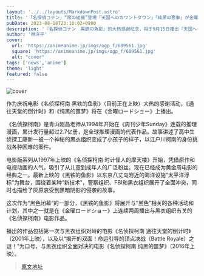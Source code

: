 ```yaml
---
layout: '../../layouts/MarkdownPost.astro'
title: '「名探偵コナン」“黒の組織”登場「天国へのカウントダウン」「純黒の悪夢」が金曜ロードショーにて2週連続放送'
pubDate: 2023-08-18T23:10:02+0900
description: '『名探偵コナン　黒鉄の魚影』的大热感谢纪念，将于9月15日播出『天国へのカウントダウン』，9月22日播出『純黒の悪夢（ナイトメア）』，在“金曜ロードショー”连续两周播出。'
author: '林洋平'
cover:
  url: 'https://animeanime.jp/imgs/ogp_f/609561.jpg'
  square: 'https://animeanime.jp/imgs/ogp_f/609561.jpg'
  alt: "cover"
tags: ['news','anime']
theme: 'light'
featured: false
---
```


![cover](https://animeanime.jp/imgs/ogp_f/609561.jpg)

作为庆祝电影《名侦探柯南 黑铁的鱼影》（目前正在上映）大热的感谢活动，《通往天堂的倒计时》和《纯黑的噩梦》将在《金曜ロードショー》上播出。

《名侦探柯南》是青山刚昌老师从1994年开始在《周刊少年Sunday》连载的推理漫画，累计发行量超过2.7亿册，是全球推理漫画的代表作品。故事讲述了高中生侦探工藤新一被一个神秘的黑衣组织变成了小孩子的样子，以江户川柯南的身份挑战各种困难的案件。

电影版系列从1997年上映的《名侦探柯南 时计怪人的摩天楼》开始，凭借原作和电视动画的人气，吸引了从儿童到成年人的广泛粉丝。现在已经成为黄金周电影的经典之一。最新上映的《黑铁的鱼影》以东京八丈岛附近的海洋设施“太平洋浮标”为舞台，围绕着某种“新技术”，警察组织、FBI和黑衣组织展开了全面冲突，同时也描绘了灰原哀受到黑暗阴影的侵袭的故事。

这次作为“黑色闭幕”的一部分，《黑铁的鱼影》将展开与“黑色”相关的各种活动和计划，其中之一就是在《金曜ロードショー》上连续两周播出与黑衣组织有关的《名侦探柯南》电影作品。

播出的作品包括第一次与黑衣组织对峙的电影《名侦探柯南 通往天堂的倒计时》（2001年上映），以及以“揭开的双面！命运引导的顶点决战（Battle Royale）之谜！”为口号，与黑衣组织全面对决的电影《名侦探柯南 纯黑的噩梦》（2016年上映）。

>[原文地址](https://animeanime.jp/article/2023/08/18/79354.html)  